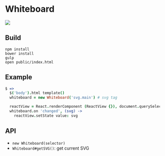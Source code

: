 # Whiteboard

![](http://i.gyazo.com/c6d2ccb694d483127d4b539d412194e0.png)

## Build

```
npm install
bower install
gulp
open public/index.html
```

## Example

```coffee
$ =>
  $('body').html template()
  whiteboard = new Whiteboard('svg.main') # svg tag

  reactView = React.renderComponent (ReactView {}), document.querySelector '.preview'
  whiteboard.on 'changed', (svg) ->
    reactView.setState value: svg
```

## API

- `new Whiteboard(selector)`
- `Whiteboard#getSVG()`: get current SVG
